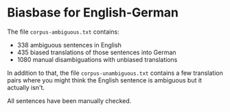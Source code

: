 # Biasbase for English-German

The file `corpus-ambiguous.txt` contains:

- 338 ambiguous sentences in English
- 435 biased translations of those sentences into German
- 1080 manual disambiguations with unbiased translations

In addition to that, the file `corpus-unambiguous.txt` contains a few translation pairs where you might think the English sentence is ambiguous but it actually isn't.

All sentences have been manually checked.
